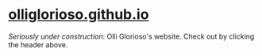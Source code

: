# [olliglorioso.github.io](https://olliglorioso.github.io/)
*Seriously under construction*: Olli Glorioso's website. Check out by clicking the header above.
